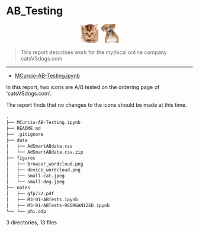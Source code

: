 # AB_Testing

<p align="center">
  <img src="figures/small-cat.jpeg" width=50/>
  <img src="figures/small-dog.jpeg" width=50/>
</p>

>This report describes work for the mythical online company catsVSdogs.com

---

- [MCurcio-AB-Testing.ipynb](https://github.com/mcc-us/AB_Testing/blob/main/MCurcio-AB-Testing.ipynb)

In this report, two icons are A/B tested on the ordering page of 'catsVSdogs.com'.

The report finds that no changes to the icons should be made at this time.

```
.
├── MCurcio-AB-Testing.ipynb
├── README.md
├── .gitignore
├── data
│   ├── AdSmartABdata.csv
│   └── AdSmartABdata.csv.zip
├── figures
│   ├── browser_wordcloud.png
│   ├── device_wordcloud.png
│   ├── small-cat.jpeg
│   └── small-dog.jpeg
├── notes
│   ├── gfp732.pdf
│   ├── M3-01-ABTests.ipynb
│   ├── M3-01-ABTests-REORGANIZED.ipynb
└── └── phi.odp
```
3 directories, 13 files
